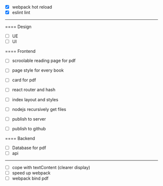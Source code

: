 

- [x] webpack hot reload
- [x] eslint lint

------

==== Design
- [ ] UE
- [ ] UI

==== Frontend
- [ ] scroolable reading page for pdf
- [ ] page style for every book
- [ ] card for pdf

- [ ] react router and hash

- [ ] index layout and styles
- [ ] nodejs recursively get files

- [ ] publish to server
- [ ] publish to github

==== Backend
- [ ] Database for pdf
- [ ] api

------

- [ ] cope with textContent (clearer display)
- [ ] speed up webpack
- [ ] webpack bind pdf
